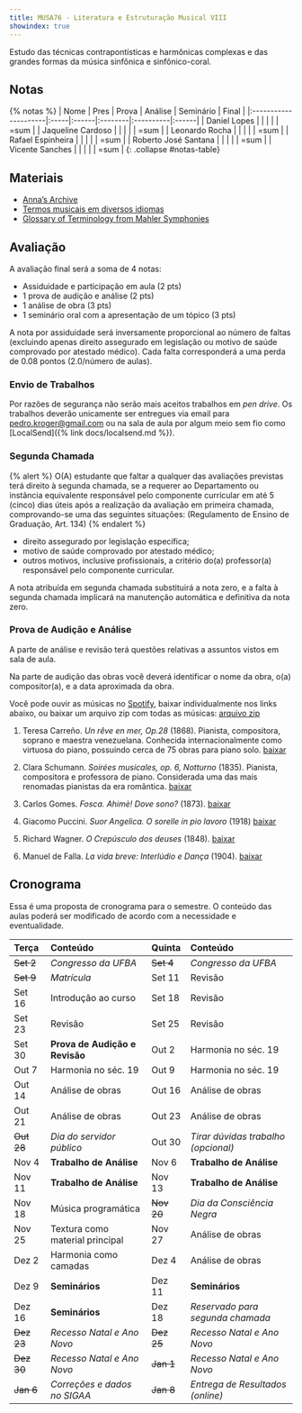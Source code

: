 ```yaml
---
title: MUSA76 - Literatura e Estruturação Musical VIII
showindex: true
---
```


Estudo das técnicas contrapontísticas e harmônicas complexas e das grandes
formas da música sinfônica e sinfônico-coral.

## Notas

{% notas %}
| Nome                 | Pres | Prova | Análise | Seminário | Final |
|:---------------------|:-----|:------|:--------|:----------|:------|
| Daniel Lopes         |      |       |         |           | =sum  |
| Jaqueline Cardoso    |      |       |         |           | =sum  |
| Leonardo Rocha       |      |       |         |           | =sum  |
| Rafael Espinheira    |      |       |         |           | =sum  |
| Roberto José Santana |      |       |         |           | =sum  |
| Vicente Sanches      |      |       |         |           | =sum  |
{: .collapse #notas-table}

## Materiais

- [Anna’s Archive](https://annas-archive.org)
- [Termos musicais em diversos idiomas](https://web.library.yale.edu/cataloging/music/instname)
- [Glossary of Terminology from Mahler Symphonies](https://www.orchestralibrary.com/reftables/mahler2gloss.html)

## Avaliação

A avaliação final será a soma de 4 notas:

- Assiduidade e participação em aula (2 pts)
- 1 prova de audição e análise (2 pts)
- 1 análise de obra (3 pts)
- 1 seminário oral com a apresentação de um tópico (3 pts)

<!-- 2.0/25 -->
A nota por assiduidade será inversamente proporcional ao número de faltas
(excluindo apenas direito assegurado em legislação ou motivo de saúde comprovado
por atestado médico). Cada falta corresponderá a uma perda de 0.08 pontos (2.0/número
de aulas).

### Envio de Trabalhos

Por razões de segurança não serão mais aceitos trabalhos em *pen drive*. Os trabalhos deverão unicamente ser entregues via email para [pedro.kroger@gmail.com](mailto:pedro.kroger@gmail.com) ou na sala de aula por algum meio sem fio como [LocalSend]({% link docs/localsend.md %}).

### Segunda Chamada

{% alert %}
O(A) estudante que faltar a qualquer das avaliações previstas terá direito à
segunda chamada, se a requerer ao Departamento ou instância equivalente
responsável pelo componente curricular em até 5 (cinco) dias úteis após a
realização da avaliação em primeira chamada, comprovando-se uma das seguintes
situações: (Regulamento de Ensino de Graduação, Art. 134)
{% endalert %}

- direito assegurado por legislação específica;
- motivo de saúde comprovado por atestado médico;
- outros motivos, inclusive profissionais, a critério do(a) professor(a)
  responsável pelo componente curricular.

A nota atribuída em segunda chamada substituirá a nota zero, e a falta à segunda
chamada implicará na manutenção automática e definitiva da nota zero.

### Prova de Audição e Análise

A parte de análise e revisão terá questões relativas a assuntos vistos em sala
de aula.

Na parte de audição das obras você deverá identificar o nome da obra, o(a)
compositor(a), e a data aproximada da obra.

Você pode ouvir as músicas no [Spotify][7], baixar individualmente nos links
abaixo, ou baixar um arquivo zip com todas as músicas: [arquivo zip][8]

1. Teresa Carreño. *Un rêve en mer, Op.28* (1868). Pianista, compositora,
  soprano e maestra venezuelana. Conhecida internacionalmente como virtuosa do
  piano, possuindo cerca de 75 obras para piano solo. [baixar][1]

2. Clara Schumann. *Soirées musicales, op. 6, Notturno* (1835). Pianista,
  compositora e professora de piano. Considerada uma das mais renomadas
  pianistas da era romântica. [baixar][2]

3. Carlos Gomes. *Fosca. Ahimè! Dove sono?* (1873). [baixar][3]

4. Giacomo Puccini. *Suor Angelica. O sorelle in pio lavoro* (1918) [baixar][4]

5. Richard Wagner. *O Crepúsculo dos deuses* (1848). [baixar][5]

6. Manuel de Falla. *La vida breve: Interlúdio e Dança* (1904). [baixar][6]


[1]: https://drive.google.com/file/d/1Lm7u2rLOOkWyHVhuMnnz8kyNgwbcDMoM/view?usp=drive_link
[2]: https://drive.google.com/file/d/15x-8sTOrHUyVf6nVG5TRffbNqgbS6Qyq/view?usp=drive_link
[3]: https://drive.google.com/file/d/1-gzcW4HRvi2TiWaCxWGNaE1MbY4MrukR/view?usp=drive_link
[4]: https://drive.google.com/file/d/1qu_3q8Lq5qdiJIAJs-LyzQeOP_yC1wqu/view?usp=drive_link
[5]: https://drive.google.com/file/d/1BNlgoCJb6uVzhfVk7jwW8A4pQSHYho75/view?usp=drive_link
[6]: https://drive.google.com/file/d/11v_m2SaTHlKsF39nzneNWtDpHyuMhNrT/view?usp=drive_link
[7]: https://open.spotify.com/playlist/61D0Jb6vRhtpRHCokBIGEf?si=360d38a5f8a1455e
[8]: https://drive.google.com/file/d/1hFmf5roYSC6buBbPZDxO6dzQ4ceXx_4t/view?usp=sharing


<!--
### Tópicos para os Seminários

A terceira avaliação será a apresentação de um seminário sobre um dos tópicos
abaixo. A apresentação deverá ser individual em uma data pré-determinada entre
os dias 9 e 16 de dezembro.

- A Sinfonia no século XIX
- A Ópera entre 1850 e 1910
- Minimalismo
- O Balé entre 1850 e 1920

- O Concerto no século XIX
- Compositoras mulheres entre 1850 e 1920
- Os movimentos nacionalistas no final do século XIX e início do século XX
-->


## Cronograma

Essa é uma proposta de cronograma para o semestre. O conteúdo das aulas poderá
ser modificado de acordo com a necessidade e eventualidade.

| Terça      | Conteúdo                        | Quinta     | Conteúdo                            |
|:-----------|:--------------------------------|:-----------|:------------------------------------|
| ~~Set 2~~  | *Congresso da UFBA*             | ~~Set 4~~  | *Congresso da UFBA*                 |
| ~~Set 9~~  | *Matrícula*                     | Set 11     | Revisão                             |
| Set 16     | Introdução ao curso             | Set 18     | Revisão                             |
| Set 23     | Revisão                         | Set 25     | Revisão                             |
| Set 30     | **Prova de Audição e Revisão**  | Out 2      | Harmonia no séc. 19                 |
| Out 7      | Harmonia no séc. 19             | Out 9      | Harmonia no séc. 19                 |
| Out 14     | Análise de obras                | Out 16     | Análise de obras                    |
| Out 21     | Análise de obras                | Out 23     | Análise de obras                    |
| ~~Out 28~~ | *Dia do servidor público*       | Out 30     | *Tirar dúvidas trabalho (opcional)* |
| Nov 4      | **Trabalho de Análise**         | Nov 6      | **Trabalho de Análise**             |
| Nov 11     | **Trabalho de Análise**         | Nov 13     | **Trabalho de Análise**             |
| Nov 18     | Música programática             | ~~Nov 20~~ | *Dia da Consciência Negra*          |
| Nov 25     | Textura como material principal | Nov 27     | Análise de obras                    |
| Dez 2      | Harmonia como camadas           | Dez 4      | Análise de obras                    |
| Dez 9      | **Seminários**                  | Dez 11     | **Seminários**                      |
| Dez 16     | **Seminários**                  | Dez 18     | *Reservado para segunda chamada*    |
| ~~Dez 23~~ | *Recesso Natal e Ano Novo*      | ~~Dez 25~~ | *Recesso Natal e Ano Novo*          |
| ~~Dez 30~~ | *Recesso Natal e Ano Novo*      | ~~Jan 1~~  | *Recesso Natal e Ano Novo*          |
| ~~Jan 6~~  | *Correções e dados no SIGAA*    | ~~Jan 8~~  | *Entrega de Resultados (online)*    |
